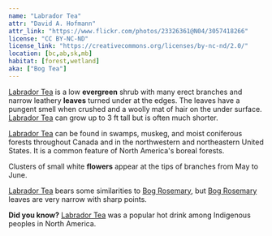 ```yaml
---
name: "Labrador Tea"
attr: "David A. Hofmann"
attr_link: "https://www.flickr.com/photos/23326361@N04/3057418266"
license: "CC BY-NC-ND"
license_link: "https://creativecommons.org/licenses/by-nc-nd/2.0/"
location: [bc,ab,sk,mb]
habitat: [forest,wetland]
aka: ["Bog Tea"]
---
```

[Labrador Tea](/trees/labtea/) is a low **evergreen** shrub with many erect branches and narrow leathery **leaves** turned under at the edges. The leaves have a pungent smell when crushed and a woolly mat of hair on the under surface. [Labrador Tea](/trees/labtea/) can grow up to 3 ft tall but is often much shorter.

[Labrador Tea](/trees/labtea/) can be found in swamps, muskeg, and moist coniferous forests throughout Canada and in the northwestern and northeastern United States. It is a common feature of North America's boreal forests.

Clusters of small white **flowers** appear at the tips of branches from May to June.

[Labrador Tea](/trees/labtea/) bears some similarities to [Bog Rosemary](/plants/bogrose/), but [Bog Rosemary](/plants/bogrose/) leaves are very narrow with sharp points.

**Did you know?** [Labrador Tea](/trees/labtea/) was a popular hot drink among Indigenous peoples in North America.
